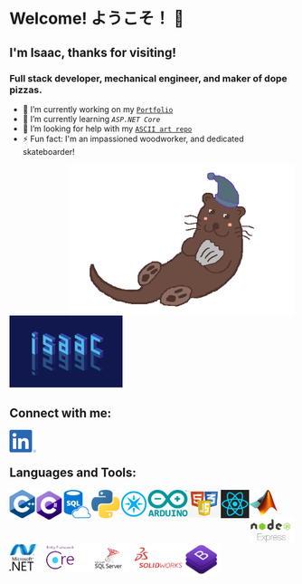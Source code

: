 # Welcome! ようこそ！ 👋


## I'm Isaac, thanks for visiting!
### Full stack developer, mechanical engineer, and maker of dope pizzas.

- 🔭 I’m currently working on my [`Portfolio`](https://github.com/anthonybench/MyPortfolio)
- 🌱 I’m currently learning *`ASP.NET Core`*
- 🤔 I’m looking for help with my [`ASCII art repo`](https://github.com/anthonybench/ASCII_art)
- ⚡ Fun fact: I'm an impassioned woodworker, and dedicated skateboarder!



<img align="right" alt="Sleepy Otter" src="img/basic-otter.png" width="400" />
<img alt="isaac" src="img/isaac_reflection_dark.png" width="200" />



## Connect with me:
[<img align="left" alt="LinkedIn" src="img/LI-In-Bug.png" height="40" />](https://www.linkedin.com/in/anthonybench/)

<br /><br />

## Languages and Tools:
<img align="left" alt="C plusplus" src="img/cpp_logo.png" width="45" />
<img align="left" alt="C Sharp" src="img/Csharp_logo.png" width="50" />
<img align="left" alt="SQL" src="img/sql.png" width="50" />
<img align="left" alt="Python" src="img/python_logo.png" width="50" />
<img align="left" alt="Particle Photon" src="img/photon_logo.png" width="50" />
<img align="left" alt="Arduino" src="img/arduino_logo.png" width="70" />
<img align="left" alt="Web Broswer Stack" src="img/html-js-css.png" width="59" />
<img align="left" alt="React" src="img/react.png" width="50" />
<img align="left" src="img/matlab_logo.png" width="50">

<br /><br>

<img align="left" alt="Node + Express" src="img/node+express.png" width="80" />
<img align="left" alt="ASP.NET" src="img/dotnet.png" width="50"/>
<img align="left" alt="Entity Framework Core" src="img/efcore.png" width="80" />
<img align="left" alt="SQL Server" src="img/sqlServer.png" width="90" />
<img align="left" alt="SolidWorks" src="img/solidworks_logo.png" width="87" />
<img align="left" alt="BootStrap" src="img/bootstrap.png" width="65" />
